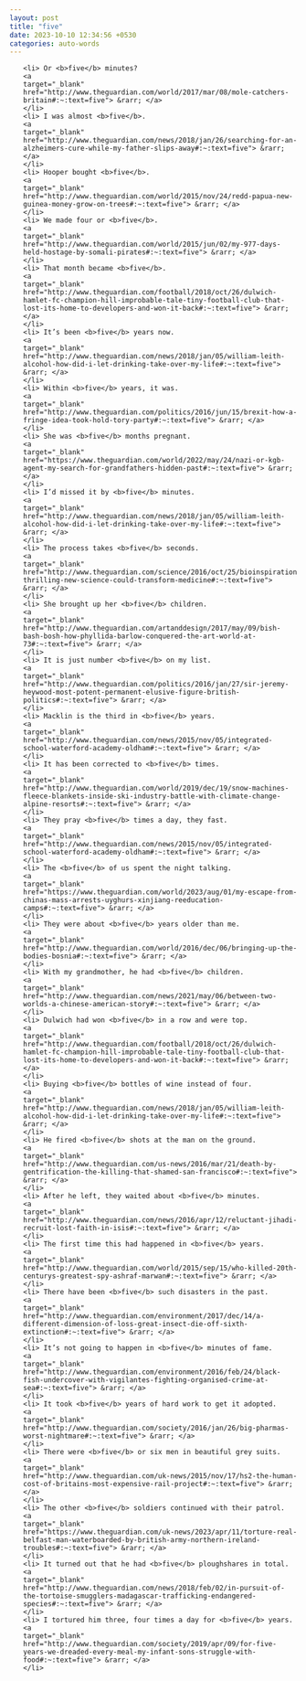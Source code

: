 ```yaml
---
layout: post
title: "five"
date: 2023-10-10 12:34:56 +0530
categories: auto-words
---
```

<ol>

    <li> Or <b>five</b> minutes?
    <a 
    target="_blank" 
    href="http://www.theguardian.com/world/2017/mar/08/mole-catchers-britain#:~:text=five"> &rarr; </a>
    </li>
    <li> I was almost <b>five</b>.
    <a 
    target="_blank" 
    href="http://www.theguardian.com/news/2018/jan/26/searching-for-an-alzheimers-cure-while-my-father-slips-away#:~:text=five"> &rarr; </a>
    </li>
    <li> Hooper bought <b>five</b>.
    <a 
    target="_blank" 
    href="http://www.theguardian.com/world/2015/nov/24/redd-papua-new-guinea-money-grow-on-trees#:~:text=five"> &rarr; </a>
    </li>
    <li> We made four or <b>five</b>.
    <a 
    target="_blank" 
    href="http://www.theguardian.com/world/2015/jun/02/my-977-days-held-hostage-by-somali-pirates#:~:text=five"> &rarr; </a>
    </li>
    <li> That month became <b>five</b>.
    <a 
    target="_blank" 
    href="http://www.theguardian.com/football/2018/oct/26/dulwich-hamlet-fc-champion-hill-improbable-tale-tiny-football-club-that-lost-its-home-to-developers-and-won-it-back#:~:text=five"> &rarr; </a>
    </li>
    <li> It’s been <b>five</b> years now.
    <a 
    target="_blank" 
    href="http://www.theguardian.com/news/2018/jan/05/william-leith-alcohol-how-did-i-let-drinking-take-over-my-life#:~:text=five"> &rarr; </a>
    </li>
    <li> Within <b>five</b> years, it was.
    <a 
    target="_blank" 
    href="http://www.theguardian.com/politics/2016/jun/15/brexit-how-a-fringe-idea-took-hold-tory-party#:~:text=five"> &rarr; </a>
    </li>
    <li> She was <b>five</b> months pregnant.
    <a 
    target="_blank" 
    href="https://www.theguardian.com/world/2022/may/24/nazi-or-kgb-agent-my-search-for-grandfathers-hidden-past#:~:text=five"> &rarr; </a>
    </li>
    <li> I’d missed it by <b>five</b> minutes.
    <a 
    target="_blank" 
    href="http://www.theguardian.com/news/2018/jan/05/william-leith-alcohol-how-did-i-let-drinking-take-over-my-life#:~:text=five"> &rarr; </a>
    </li>
    <li> The process takes <b>five</b> seconds.
    <a 
    target="_blank" 
    href="http://www.theguardian.com/science/2016/oct/25/bioinspiration-thrilling-new-science-could-transform-medicine#:~:text=five"> &rarr; </a>
    </li>
    <li> She brought up her <b>five</b> children.
    <a 
    target="_blank" 
    href="http://www.theguardian.com/artanddesign/2017/may/09/bish-bash-bosh-how-phyllida-barlow-conquered-the-art-world-at-73#:~:text=five"> &rarr; </a>
    </li>
    <li> It is just number <b>five</b> on my list.
    <a 
    target="_blank" 
    href="http://www.theguardian.com/politics/2016/jan/27/sir-jeremy-heywood-most-potent-permanent-elusive-figure-british-politics#:~:text=five"> &rarr; </a>
    </li>
    <li> Macklin is the third in <b>five</b> years.
    <a 
    target="_blank" 
    href="http://www.theguardian.com/news/2015/nov/05/integrated-school-waterford-academy-oldham#:~:text=five"> &rarr; </a>
    </li>
    <li> It has been corrected to <b>five</b> times.
    <a 
    target="_blank" 
    href="http://www.theguardian.com/world/2019/dec/19/snow-machines-fleece-blankets-inside-ski-industry-battle-with-climate-change-alpine-resorts#:~:text=five"> &rarr; </a>
    </li>
    <li> They pray <b>five</b> times a day, they fast.
    <a 
    target="_blank" 
    href="http://www.theguardian.com/news/2015/nov/05/integrated-school-waterford-academy-oldham#:~:text=five"> &rarr; </a>
    </li>
    <li> The <b>five</b> of us spent the night talking.
    <a 
    target="_blank" 
    href="https://www.theguardian.com/world/2023/aug/01/my-escape-from-chinas-mass-arrests-uyghurs-xinjiang-reeducation-camps#:~:text=five"> &rarr; </a>
    </li>
    <li> They were about <b>five</b> years older than me.
    <a 
    target="_blank" 
    href="http://www.theguardian.com/world/2016/dec/06/bringing-up-the-bodies-bosnia#:~:text=five"> &rarr; </a>
    </li>
    <li> With my grandmother, he had <b>five</b> children.
    <a 
    target="_blank" 
    href="http://www.theguardian.com/news/2021/may/06/between-two-worlds-a-chinese-american-story#:~:text=five"> &rarr; </a>
    </li>
    <li> Dulwich had won <b>five</b> in a row and were top.
    <a 
    target="_blank" 
    href="http://www.theguardian.com/football/2018/oct/26/dulwich-hamlet-fc-champion-hill-improbable-tale-tiny-football-club-that-lost-its-home-to-developers-and-won-it-back#:~:text=five"> &rarr; </a>
    </li>
    <li> Buying <b>five</b> bottles of wine instead of four.
    <a 
    target="_blank" 
    href="http://www.theguardian.com/news/2018/jan/05/william-leith-alcohol-how-did-i-let-drinking-take-over-my-life#:~:text=five"> &rarr; </a>
    </li>
    <li> He fired <b>five</b> shots at the man on the ground.
    <a 
    target="_blank" 
    href="http://www.theguardian.com/us-news/2016/mar/21/death-by-gentrification-the-killing-that-shamed-san-francisco#:~:text=five"> &rarr; </a>
    </li>
    <li> After he left, they waited about <b>five</b> minutes.
    <a 
    target="_blank" 
    href="http://www.theguardian.com/news/2016/apr/12/reluctant-jihadi-recruit-lost-faith-in-isis#:~:text=five"> &rarr; </a>
    </li>
    <li> The first time this had happened in <b>five</b> years.
    <a 
    target="_blank" 
    href="http://www.theguardian.com/world/2015/sep/15/who-killed-20th-centurys-greatest-spy-ashraf-marwan#:~:text=five"> &rarr; </a>
    </li>
    <li> There have been <b>five</b> such disasters in the past.
    <a 
    target="_blank" 
    href="http://www.theguardian.com/environment/2017/dec/14/a-different-dimension-of-loss-great-insect-die-off-sixth-extinction#:~:text=five"> &rarr; </a>
    </li>
    <li> It’s not going to happen in <b>five</b> minutes of fame.
    <a 
    target="_blank" 
    href="http://www.theguardian.com/environment/2016/feb/24/black-fish-undercover-with-vigilantes-fighting-organised-crime-at-sea#:~:text=five"> &rarr; </a>
    </li>
    <li> It took <b>five</b> years of hard work to get it adopted.
    <a 
    target="_blank" 
    href="http://www.theguardian.com/society/2016/jan/26/big-pharmas-worst-nightmare#:~:text=five"> &rarr; </a>
    </li>
    <li> There were <b>five</b> or six men in beautiful grey suits.
    <a 
    target="_blank" 
    href="http://www.theguardian.com/uk-news/2015/nov/17/hs2-the-human-cost-of-britains-most-expensive-rail-project#:~:text=five"> &rarr; </a>
    </li>
    <li> The other <b>five</b> soldiers continued with their patrol.
    <a 
    target="_blank" 
    href="https://www.theguardian.com/uk-news/2023/apr/11/torture-real-belfast-man-waterboarded-by-british-army-northern-ireland-troubles#:~:text=five"> &rarr; </a>
    </li>
    <li> It turned out that he had <b>five</b> ploughshares in total.
    <a 
    target="_blank" 
    href="http://www.theguardian.com/news/2018/feb/02/in-pursuit-of-the-tortoise-smugglers-madagascar-trafficking-endangered-species#:~:text=five"> &rarr; </a>
    </li>
    <li> I tortured him three, four times a day for <b>five</b> years.
    <a 
    target="_blank" 
    href="http://www.theguardian.com/society/2019/apr/09/for-five-years-we-dreaded-every-meal-my-infant-sons-struggle-with-food#:~:text=five"> &rarr; </a>
    </li>